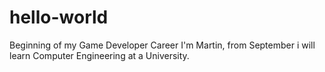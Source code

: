 # hello-world
Beginning of my Game Developer Career
I'm Martin, from September i will learn Computer Engineering at a University.
